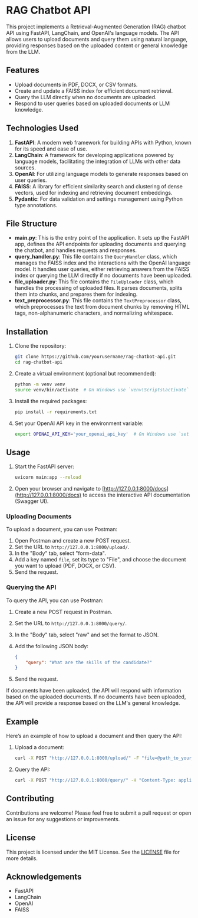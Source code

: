 # RAG Chatbot API

This project implements a Retrieval-Augmented Generation (RAG) chatbot API using FastAPI, LangChain, and OpenAI's language models. The API allows users to upload documents and query them using natural language, providing responses based on the uploaded content or general knowledge from the LLM.

## Features

- Upload documents in PDF, DOCX, or CSV formats.
- Create and update a FAISS index for efficient document retrieval.
- Query the LLM directly when no documents are uploaded.
- Respond to user queries based on uploaded documents or LLM knowledge.

## Technologies Used

1. **FastAPI**: A modern web framework for building APIs with Python, known for its speed and ease of use.
2. **LangChain**: A framework for developing applications powered by language models, facilitating the integration of LLMs with other data sources.
3. **OpenAI**: For utilizing language models to generate responses based on user queries.
4. **FAISS**: A library for efficient similarity search and clustering of dense vectors, used for indexing and retrieving document embeddings.
5. **Pydantic**: For data validation and settings management using Python type annotations.

## File Structure

- **main.py**: This is the entry point of the application. It sets up the FastAPI app, defines the API endpoints for uploading documents and querying the chatbot, and handles requests and responses.
- **query_handler.py**: This file contains the `QueryHandler` class, which manages the FAISS index and the interactions with the OpenAI language model. It handles user queries, either retrieving answers from the FAISS index or querying the LLM directly if no documents have been uploaded.
- **file_uploader.py**: This file contains the `FileUploader` class, which handles the processing of uploaded files. It parses documents, splits them into chunks, and prepares them for indexing.
- **text_preprocessor.py**: This file contains the `TextPreprocessor` class, which preprocesses the text from document chunks by removing HTML tags, non-alphanumeric characters, and normalizing whitespace.

## Installation

1. Clone the repository:

   ```bash
   git clone https://github.com/yourusername/rag-chatbot-api.git
   cd rag-chatbot-api
   ```

2. Create a virtual environment (optional but recommended):

   ```bash
   python -m venv venv
   source venv/bin/activate  # On Windows use `venv\Scripts\activate`
   ```

3. Install the required packages:

   ```bash
   pip install -r requirements.txt
   ```

4. Set your OpenAI API key in the environment variable:

   ```bash
   export OPENAI_API_KEY='your_openai_api_key'  # On Windows use `set OPENAI_API_KEY='your_openai_api_key'`
   ```

## Usage

1. Start the FastAPI server:

   ```bash
   uvicorn main:app --reload
   ```

2. Open your browser and navigate to [http://127.0.0.1:8000/docs](http://127.0.0.1:8000/docs) to access the interactive API documentation (Swagger UI).

### Uploading Documents

To upload a document, you can use Postman:

1. Open Postman and create a new POST request.
2. Set the URL to `http://127.0.0.1:8000/upload/`.
3. In the "Body" tab, select "form-data".
4. Add a key named `file`, set its type to "File", and choose the document you want to upload (PDF, DOCX, or CSV).
5. Send the request.

### Querying the API

To query the API, you can use Postman:

1. Create a new POST request in Postman.
2. Set the URL to `http://127.0.0.1:8000/query/`.
3. In the "Body" tab, select "raw" and set the format to JSON.
4. Add the following JSON body:

   ```json
   {
       "query": "What are the skills of the candidate?"
   }
   ```

5. Send the request.

If documents have been uploaded, the API will respond with information based on the uploaded documents. If no documents have been uploaded, the API will provide a response based on the LLM's general knowledge.

## Example

Here’s an example of how to upload a document and then query the API:

1. Upload a document:

   ```bash
   curl -X POST "http://127.0.0.1:8000/upload/" -F "file=@path_to_your_file.pdf"
   ```

2. Query the API:

   ```bash
   curl -X POST "http://127.0.0.1:8000/query/" -H "Content-Type: application/json" -d '{"query": "What is the summary of the document?"}'
   ```

## Contributing

Contributions are welcome! Please feel free to submit a pull request or open an issue for any suggestions or improvements.

## License

This project is licensed under the MIT License. See the [LICENSE](LICENSE) file for more details.

## Acknowledgements

- FastAPI
- LangChain
- OpenAI
- FAISS
```
